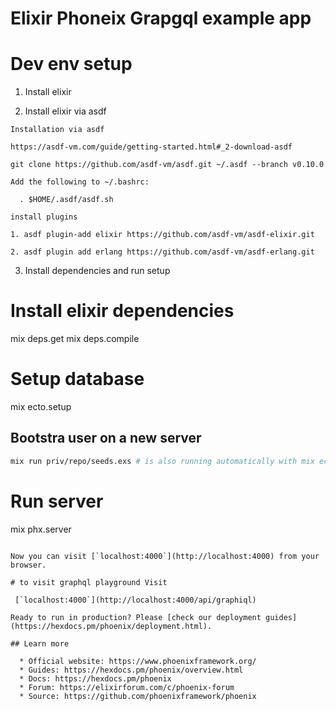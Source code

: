 # Elixir Phoneix Grapgql example app 

# Dev env setup
1. Install elixir 

2. Install elixir  via asdf

``` 
Installation via asdf 

https://asdf-vm.com/guide/getting-started.html#_2-download-asdf

git clone https://github.com/asdf-vm/asdf.git ~/.asdf --branch v0.10.0

Add the following to ~/.bashrc:

  . $HOME/.asdf/asdf.sh

install plugins

1. asdf plugin-add elixir https://github.com/asdf-vm/asdf-elixir.git

2. asdf plugin add erlang https://github.com/asdf-vm/asdf-erlang.git

```


3. Install dependencies and run setup
# Install elixir dependencies
mix deps.get
mix deps.compile


# Setup database
mix ecto.setup

## Bootstra  user on a new server

```bash
mix run priv/repo/seeds.exs # is also running automatically with mix ecto.setup
```

# Run server
mix phx.server
```

Now you can visit [`localhost:4000`](http://localhost:4000) from your browser.

# to visit graphql playground Visit

 [`localhost:4000`](http://localhost:4000/api/graphiql)

Ready to run in production? Please [check our deployment guides](https://hexdocs.pm/phoenix/deployment.html).

## Learn more

  * Official website: https://www.phoenixframework.org/
  * Guides: https://hexdocs.pm/phoenix/overview.html
  * Docs: https://hexdocs.pm/phoenix
  * Forum: https://elixirforum.com/c/phoenix-forum
  * Source: https://github.com/phoenixframework/phoenix
